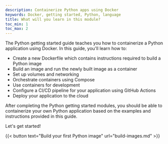 ```yaml
---
description: Containerize Python apps using Docker
keywords: Docker, getting started, Python, language
title: What will you learn in this module?
toc_min: 1
toc_max: 2
---
```


The Python getting started guide teaches you how to containerize a Python application using Docker. In this guide, you'll learn how to:

* Create a new Dockerfile which contains instructions required to build a Python image
* Build an image and run the newly built image as a container
* Set up volumes and networking
* Orchestrate containers using Compose
* Use containers for development
* Configure a CI/CD pipeline for your application using GitHub Actions
* Deploy your application to the cloud

After completing the Python getting started modules, you should be able to containerize your own Python application based on the examples and instructions provided in this guide.

Let's get started!

{{< button text="Build your first Python image" url="build-images.md" >}}